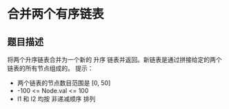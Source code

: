 # 合并两个有序链表
## 题目描述
将两个升序链表合并为一个新的 升序 链表并返回。新链表是通过拼接给定的两个链表的所有节点组成的。 
提示：<br/>
- 两个链表的节点数目范围是 [0, 50]<br/>
- -100 <= Node.val <= 100<br/>
- l1 和 l2 均按 非递减顺序 排列<br/>
